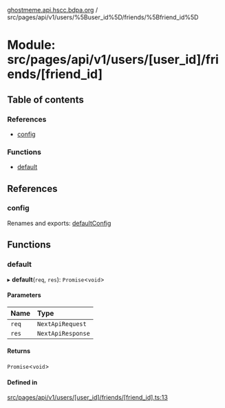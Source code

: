 [ghostmeme.api.hscc.bdpa.org][1] /
src/pages/api/v1/users/%5Buser_id%5D/friends/%5Bfriend_id%5D

# Module: src/pages/api/v1/users/\[user_id]/friends/\[friend_id]

## Table of contents

### References

- [config][2]

### Functions

- [default][3]

## References

### config

Renames and exports: [defaultConfig][4]

## Functions

### default

▸ **default**(`req`, `res`): `Promise`<`void`>

#### Parameters

| Name  | Type              |
| :---- | :---------------- |
| `req` | `NextApiRequest`  |
| `res` | `NextApiResponse` |

#### Returns

`Promise`<`void`>

#### Defined in

[src/pages/api/v1/users/\[user_id\]/friends/\[friend_id\].ts:13][5]

[1]: ../README.md
[2]: src_pages_api_v1_users__user_id__friends__friend_id_.md#config
[3]: src_pages_api_v1_users__user_id__friends__friend_id_.md#default
[4]: src_backend_middleware.md#defaultconfig

[5]:
https://github.com/nhscc/ghostmeme.api.hscc.bdpa.org/blob/331c113/src/pages/api/v1/users/[user_id]/friends/[friend_id].ts#L13
